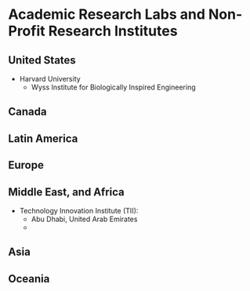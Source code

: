 #	Academic Research Labs and Non-Profit Research Institutes




##	United States



+ Harvard University
	- Wyss Institute for Biologically Inspired Engineering











##	Canada















##	Latin America
















##	Europe















##	Middle East, and Africa


+ Technology Innovation Institute (TII):
	- Abu Dhabi, United Arab Emirates
	- 











##	Asia











##	Oceania







